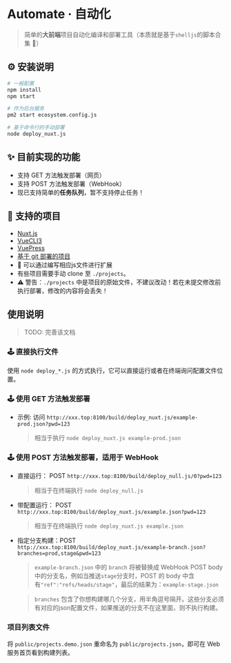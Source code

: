 # Automate · 自动化

> 简单的**大前端**项目自动化编译和部署工具（本质就是基于`shelljs`的脚本合集 🐚）

## ⚙ 安装说明

```sh
# 一般配置
npm install
npm start

# 作为后台服务
pm2 start ecosystem.config.js

# 基于命令行的手动部署
node deploy_nuxt.js
```

## ✨ 目前实现的功能

- 支持 GET 方法触发部署（网页）
- 支持 POST 方法触发部署（WebHook）
- 现已支持简单的**任务队列**，暂不支持停止任务！

## 🎈 支持的项目

- [Nuxt.js](./deploy_nuxt.md)
- [VueCLI3](./deploy_vuecli3.js)
- [VuePress](./deploy_vuepress.js)
- [基于 git 部署的项目](./deploy_git.js)
- 💎 可以通过编写相应js文件进行扩展
- 有些项目需要手动 clone 至 `./projects`。
- ⚠ 警告：`./projects` 中是项目的原始文件，不建议改动！若在未提交修改前执行部署，修改的内容将会丢失！

## 使用说明

> TODO: 完善该文档

### 🕹 直接执行文件

使用 `node deploy_*.js` 的方式执行，它可以直接运行或者在终端询问配置文件位置。

### 🕹 使用 GET 方法触发部署

- 示例: 访问 `http://xxx.top:8100/build/deploy_nuxt.js/example-prod.json?pwd=123`

  > 相当于执行 `node deploy_nuxt.js example-prod.json`

### 🕹 使用 POST 方法触发部署，适用于 WebHook

- 直接运行： POST `http://xxx.top:8100/build/deploy_null.js/0?pwd=123`

  > 相当于在终端执行 `node deploy_null.js`

- 带配置运行： POST `http://xxx.top:8100/build/deploy_nuxt.js/example.json?pwd=123`

  > 相当于在终端执行 `node deploy_nuxt.js example.json`

- 指定分支构建：POST `http://xxx.top:8100/build/deploy_nuxt.js/example-branch.json?branches=prod,stage&pwd=123`

  > `example-branch.json` 中的 `branch` 将被替换成 WebHook POST body 中的分支名，例如当推送`stage`分支时，POST 的 body 中含有`"ref":"refs/heads/stage"`，最后的结果为：`example-stage.json`
  
  > `branches` 包含了你想构建哪几个分支，用半角逗号隔开。这些分支必须有对应的json配置文件，如果推送的分支不在这里面，则不执行构建。

### 项目列表文件

将 `public/projects.demo.json` 重命名为 `public/projects.json`，即可在 Web 服务首页看到构建列表。